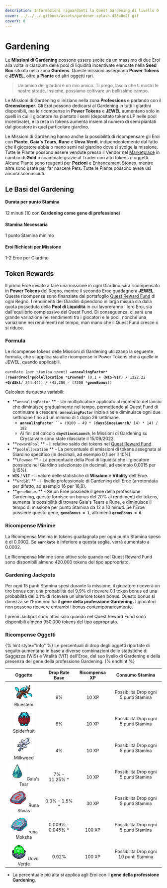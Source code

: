 ```yaml
---
description: Informazioni riguardanti la Quest Gardening di livello 0
cover: ../../../.gitbook/assets/gardener-splash.428a0e2f.gif
coverY: 0
---
```


# Gardening

Le **Missioni di Gardening** possono essere svolte da un massimo di due Eroi alla volta in ciascuna delle pool di liquidità incentivate elencate nella **Seed Box** situata nella zona **Gardens**. Queste missioni assegnano **Power Tokens** e **JEWEL**, oltre a **Piante** ed altri oggetti rari.

> Un amico dei giardini è un mio amico. Ti prego, lascia che ti mostri le nostre strade. Insieme, possiamo coltivare un bellissimo campo.

Le Missioni di Gardening si iniziano nella zona **Professions** e parlando con il **Greenskeeper**. Gli Eroi possono dedicarsi al Gardening in tutti i giardini disponibili, ma le ricompense in **Power Tokens** e **JEWEL** aumentano solo in quelli in cui il giocatore ha piantato i semi (depositato tokens LP nelle pool incentivate), e la resa in tokens aumenta insiem al numero di semi piantati dal giocatore in quel particolare giardino.

Le Missioni di Gardening hanno anche la possibilità di ricompensare gli Eroi con **Piante**, **Gaia's Tears**, **Rune** e **Uova Verdi**, indipendentemente dal fatto che il giocatore abbia o meno semi nel giardino dove si svolge la missione. Tutte le Piante possono essere vendute presso il Vendor nel [Marketplace](../marketplace.md) in cambio di **Gold** o scambiate grazie al Trader con altri tokens o oggetti. Alcune Piante sono reagenti per **Pozioni** e [Enhancement Stones](../heroes/enhancement-stones.md), mentre altre sono usate per far nascere Pets. Tutte le Piante possono avere usi ancora sconosciuti.

## **Le Basi del Gardening**

#### Durata per punto Stamina

12 minuti (10 con **Gardening come gene di professione**)

#### Stamina Necessaria

1 punto Stamina minimo

#### Eroi Richiesti per Missione

1-2 Eroe per Giardino

## **Token Rewards**

Il primo Eroe inviato a fare una missione in ogni Giardino sarà ricompensato in **Power Tokens** del Regno, mentre il secondo Eroe guadagnerà **JEWEL**. Queste ricompense sono finanziate dal portafoglio [Quest Reward Fund](https://subnets.avax.network/defi-kingdoms/address/0x1137643FE14b032966a59Acd68EBf3c1271Df316) di ogni Regno. I rendimenti dei Giardini dipendono in larga misura sia dalla quota posseduta della **Pool di Liquidità** in cui lavoreranno i loro Eroi, sia dall'equilibrio complessivo del Quest Fund. Di conseguenza, ci sarà una grande variazione nei rendimenti tra i giocatori e le pool, nonché una variazione nei rendimenti nel tempo, man mano che il Quest Fund cresce o si riduce.

### Formula

Le ricompense tokens delle Missioni di Gardening utilizzano la seguente formula, che si applica sia alle ricompense in Power Tokens che a quelle in JEWEL, quando applicabili.

`earnRate (per stamina spent) =`**`annealingFactor`**`* (`**`rewardPool`**`*`**`poolAllocation`**` `_`*`_**`LPowned`**`* (0.1 + (`**`WIS`**`+`**`VIT`**`) / 1222.22 +`**`GrdSkl`**`/ 244.44)) / (43,200 - (7200 *`**`geneBonus`**`))`

Calcolato da queste variabili:

* **`annealingFactor` ** - Un moltiplicatore applicato al momento del lancio che diminuisce gradualmente nel tempo, permettendo al Quest Fund di continuare a crescere. **`annealingFactor`** inizia a `50` e diminuisce ogni due settimane fino ad un  minimo di `1` dopo 26 settimane.
  * **`annealingFactor`**` ``= (9100 - 49 * (`**`daysSinceLaunch`**`/ 14) * 14) / 182`
  * Ai fini del calcolo **`daysSinceLaunch`**, le Missioni di Gardening su Crystalvale sono state rilasciate il 15/09/2022.
* **`rewardPool` ** - Il relativo saldo dei tokens nel [Quest Reward Fund](https://subnets.avax.network/defi-kingdoms/address/0x1137643FE14b032966a59Acd68EBf3c1271Df316).&#x20;
* **`poolAllocation` ** - La percentuale di emissioni di tokens assegnata al Giardino specifico (in decimali, ad esempio 0,1 per il 10%).
* **`LPowned` ** - La percentuale della Pool di liquidità che il giocatore possiede nel Giardino selezionato (in decimali, ad esempio 0,0015 per 0,15%).
* **`WIS`** / **`VIT`** - Il valore delle statistiche di **Wisdom** e **Vitality** dell'Eroe.
* **`GrdSkl` ** - Il livello professionale di Gardening dell'Eroe (arrotondata per difetto, ad esempio 16 per 16,9).
* **`geneBonus` ** - Se un Eroe possiede il gene della professione Gardening, questo fornisce un bonus del 20% ai rendimenti dei tokens, aumenta le possibilità di trovare Gaia's Tears e Rune, e diminuisce il tempo di missione per punto Stamina da 12 a 10 minuti. Se l'Eroe possiede questo gene, **`geneBonus = 1`**, altrimenti **`geneBonus = 0`**.

### Ricompense Minime

La Ricompensa Minima in tokens guadagnata per ogni punto Stamina speso è di 0.0002. Se **`earnRate`** è inferiore a questa soglia, verrà aumentato a 0.0002.

Le Ricompense Minime sono attive solo quando nel Quest Reward Fund sono disponibili almeno 420.000 tokens del tipo appropriato.

### Gardening Jackpots

Per ogni 15 punti Stamina spesi durante la missione, il giocatore riceverà un tiro bonus con una probabilità del 9,9% di ricevere 0.1 token bonus ed una probabilità del 0.1% di ricevere un ulteriore token bonus. Questo bonus si dimezza se l'Eroe non ha il **gene della professione Gardening.** I giocatori non possono ricevere entrambi i bonus contemporaneamente.

I premi Jackpot sono attivi solo quando nel Quest Reward Fund sono disponibili almeno 950.000 tokens del tipo appropriato.

### **Ricompense Oggetti**

{% hint style="info" %}
Le percentuali di drop degli oggetti riportate di seguito aumentano in base a diverse combinazioni delle statistiche di Saggezza (WIS) e Vitalità (VIT) dell'Eroe, del suo livello di Gardening e della presenza del gene della professione Gardening.
{% endhint %}

|                            Oggetto                            |      Drop Rate Base      |   Ricompensa XP   |                 Consumo Stamina                 |
| :-----------------------------------------------------------: | :----------------------: | :---------------: | :---------------------------------------------: |
|   ![](<../../../.gitbook/assets/image (6) (1).png>)Bluestem   |       <p><br>9%</p>      |  <p><br>10 XP</p> | <p>Possibilità Drop ogni<br>5 punti Stamina</p> |
|    ![](<../../../.gitbook/assets/image (5).png>)Spiderfruit   |       <p><br>6%</p>      |  <p><br>10 XP</p> | <p>Possibilità Drop ogni<br>5 punti Stamina</p> |
| ![](<../../../.gitbook/assets/image (2) (1) (1).png>)Milkweed |       <p><br>4%</p>      |  <p><br>10 XP</p> | <p>Possibilità Drop ogni<br>5 punti Stamina</p> |
|   ![](<../../../.gitbook/assets/image (11).png>)Gaia's Tear   | <p><br>7% - 11.25% *</p> |  <p><br>10 XP</p> | <p>Possibilità Drop ogni<br>5 punti Stamina</p> |
|  ![](<../../../.gitbook/assets/image (3) (1).png>) Runa Shvās | <p><br>0.3% - 1.5% *</p> |  <p><br>30 XP</p> | <p>Possibilità Drop ogni<br>5 punti Stamina</p> |
|    ![](<../../../.gitbook/assets/image (4).png>)runa Moksha   |    0.009% - 0.045% \*    | <p><br>100 XP</p> | <p>Possibilità Drop ogni<br>5 punti Stamina</p> |
|  ![](<../../../.gitbook/assets/image (8) (2).png>)Uovo Verde  |     <p><br>0.02%</p>     | <p><br>100 XP</p> |      Possibilità Drop ogni 10 punti Stamina     |

* La percentuale più alta si applica agli Eroi con il **gene della professione Gardening**.
